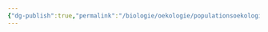 ```yaml
---
{"dg-publish":true,"permalink":"/biologie/oekologie/populationsoekologie/spezialisten-und-generalisten/"}
---
```

